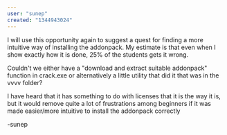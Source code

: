 ```yaml
---
user: "sunep"
created: "1344943024"
---
```


I will use this opportunity again to suggest a quest for finding a more intuitive way of installing the addonpack. My estimate is that even when I show exactly how it is done, 25% of the students gets it wrong.

Couldn't we either have a "download and extract suitable addonpack" function in crack.exe or alternatively a little utility that did it that was in the vvvv folder?

I have heard that it has something to do with licenses that it is the way it is, but it would remove quite a lot of frustrations among beginners if it was made easier/more intuitive to install the addonpack correctly

-sunep
